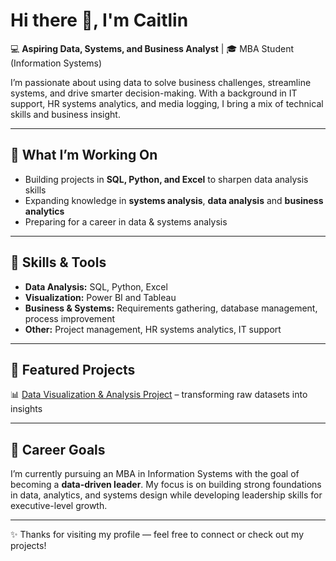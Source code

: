 # Hi there 👋, I'm Caitlin  

💻 **Aspiring Data, Systems, and Business Analyst** | 🎓 MBA Student (Information Systems)  

I’m passionate about using data to solve business challenges, streamline systems, and drive smarter decision-making. With a background in IT support, HR systems analytics, and media logging, I bring a mix of technical skills and business insight.  

---

## 🔹 What I’m Working On
- Building projects in **SQL, Python, and Excel** to sharpen data analysis skills  
- Expanding knowledge in **systems analysis**, **data analysis** and **business analytics**  
- Preparing for a career in data & systems analysis   

---

## 🔹 Skills & Tools
- **Data Analysis:** SQL, Python, Excel  
- **Visualization:** Power BI and Tableau 
- **Business & Systems:** Requirements gathering, database management, process improvement  
- **Other:** Project management, HR systems analytics, IT support  

---

## 🔹 Featured Projects
📊 [Data Visualization & Analysis Project](#) – transforming raw datasets into insights  

---

## 🔹 Career Goals
I’m currently pursuing an MBA in Information Systems with the goal of becoming a **data-driven leader**. My focus is on building strong foundations in data, analytics, and systems design while developing leadership skills for executive-level growth.  

---

✨ Thanks for visiting my profile — feel free to connect or check out my projects!  
